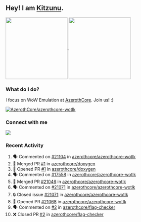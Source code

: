 ## Hey! I am [Kitzunu](https://Github.com/Kitzunu).

<!--
[![Kitzunu's Github stats](https://github-readme-stats.vercel.app/api?username=kitzunu&theme=github_dark&show_icons=true&number_format=long)](https://github.com/Kitzunu)

[![Kitzunu's Language stats](https://github-readme-stats.vercel.app/api/top-langs/?username=Kitzunu&layout=donut&theme=github_dark)](https://github.com/Kitzunu)
-->

<a href="https://github.com/Kitzunu">
  <img height=200 align="center" src="https://github-readme-stats.vercel.app/api?username=kitzunu&theme=github_dark&show_icons=true&number_format=long" />
</a>
<a href="https://github.com/Kitzunu">
  <img height=200 align="center" src="https://github-readme-stats.vercel.app/api/top-langs/?username=Kitzunu&layout=donut&theme=github_dark" />
</a>

### What do I do?

I focus on WoW Emulation at [AzerothCore](https://github.com/AzerothCore). Join us! :)

[![AzerothCore/azerothcore-wotlk](https://github-readme-stats.vercel.app/api/pin/?username=AzerothCore&repo=azerothcore-wotlk&theme=github_dark&show_owner=true)](https://github.com/azerothcore/azerothcore-wotlk)

### Connect with me
[![](https://img.shields.io/badge/AzerothCore%20Discord-Connect%20with%20me!-green)](https://discord.com/invite/gkt4y2x)

### Recent Activity

<!--START_SECTION:activity-->
1. 🗣 Commented on [#21104](https://github.com/azerothcore/azerothcore-wotlk/issues/21104#issuecomment-2573104361) in [azerothcore/azerothcore-wotlk](https://github.com/azerothcore/azerothcore-wotlk)
2. 🎉 Merged PR [#1](https://github.com/azerothcore/doxygen/pull/1) in [azerothcore/doxygen](https://github.com/azerothcore/doxygen)
3. 💪 Opened PR [#1](https://github.com/azerothcore/doxygen/pull/1) in [azerothcore/doxygen](https://github.com/azerothcore/doxygen)
4. 🗣 Commented on [#17558](https://github.com/azerothcore/azerothcore-wotlk/pull/17558#issuecomment-2570987939) in [azerothcore/azerothcore-wotlk](https://github.com/azerothcore/azerothcore-wotlk)
5. 🎉 Merged PR [#21046](https://github.com/azerothcore/azerothcore-wotlk/pull/21046) in [azerothcore/azerothcore-wotlk](https://github.com/azerothcore/azerothcore-wotlk)
6. 🗣 Commented on [#21071](https://github.com/azerothcore/azerothcore-wotlk/issues/21071#issuecomment-2566175828) in [azerothcore/azerothcore-wotlk](https://github.com/azerothcore/azerothcore-wotlk)
7. 🔒 Closed issue [#21071](https://github.com/azerothcore/azerothcore-wotlk/issues/21071) in [azerothcore/azerothcore-wotlk](https://github.com/azerothcore/azerothcore-wotlk)
8. 💪 Opened PR [#21068](https://github.com/azerothcore/azerothcore-wotlk/pull/21068) in [azerothcore/azerothcore-wotlk](https://github.com/azerothcore/azerothcore-wotlk)
9. 🗣 Commented on [#2](https://github.com/azerothcore/flag-checker/pull/2#issuecomment-2564821879) in [azerothcore/flag-checker](https://github.com/azerothcore/flag-checker)
10. ❌ Closed PR [#2](https://github.com/azerothcore/flag-checker/pull/2) in [azerothcore/flag-checker](https://github.com/azerothcore/flag-checker)
<!--END_SECTION:activity-->
